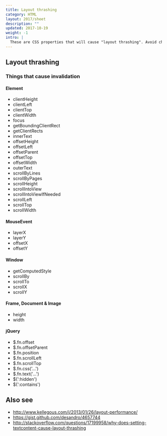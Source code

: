 ```yaml
---
title: Layout thrashing
category: HTML
layout: 2017/sheet
description: ""
updated: 2017-10-19
weight: -1
intro: |
  These are CSS properties that will cause "layout thrashing". Avoid changing them to prevent bottlenecks in your UI performance.
---
```


## Layout thrashing

<!-- {.-one-column} -->

### Things that cause invalidation

#### Element

* clientHeight
* clientLeft
* clientTop
* clientWidth
* focus
* getBoundingClientRect
* getClientRects
* innerText
* offsetHeight
* offsetLeft
* offsetParent
* offsetTop
* offsetWidth
* outerText
* scrollByLines
* scrollByPages
* scrollHeight
* scrollIntoView
* scrollIntoViewIfNeeded
* scrollLeft
* scrollTop
* scrollWidth
  <!-- {.-six-column} -->

#### MouseEvent

* layerX
* layerY
* offsetX
* offsetY
  <!-- {.-six-column} -->

#### Window

* getComputedStyle
* scrollBy
* scrollTo
* scrollX
* scrollY
  <!-- {.-six-column} -->

#### Frame, Document & Image

* height
* width
  <!-- {.-six-column} -->

#### jQuery

* $.fn.offset
* $.fn.offsetParent
* $.fn.position
* $.fn.scrollLeft
* $.fn.scrollTop
* $.fn.css('...')
* $.fn.text('...')
* $(':hidden')
* $(':contains')
  <!-- {.-six-column} -->

## Also see

* <http://www.kellegous.com/j/2013/01/26/layout-performance/>
* <https://gist.github.com/desandro/4657744>
* <http://stackoverflow.com/questions/17199958/why-does-setting-textcontent-cause-layout-thrashing>
